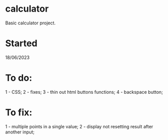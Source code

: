 # calculator

Basic calculator project.

# Started

18/06/2023

# To do:

1 - CSS;
2 - fixes;
3 - thin out html buttons functions;
4 - backspace button;

# To fix:

1 - multiple points in a single value;
2 - display not resetting result after another input;
